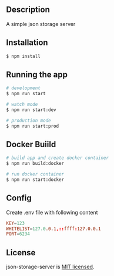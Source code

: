 
## Description

A simple json storage server

## Installation

```bash
$ npm install
```

## Running the app

```bash
# development
$ npm run start

# watch mode
$ npm run start:dev

# production mode
$ npm run start:prod
```

## Docker Buiild

```bash
# build app and create docker container
$ npm run build:docker

# run docker container
$ npm run start:docker

```

## Config

Create .env file with following content
```conf
KEY=123
WHITELIST=127.0.0.1,::ffff:127.0.0.1
PORT=6234
```


## License

json-storage-server is [MIT licensed](LICENSE).
